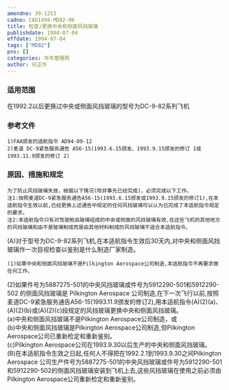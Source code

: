 ```yaml
---
amendno: 39-1253  
cadno: CAD1994-MD82-06  
title: 检查/更换中央和侧面风挡玻璃  
publishdate: 1994-07-04  
effdate: 1994-07-04  
tags: ["MD82"]  
pns: []  
categories: 华东管理局  
author: 何正华  
---
```

  
### 适用范围  
在1992.2以后更换过中央或侧面风挡玻璃的型号为DC-9-82系列飞机  
  
<!--more-->  
### 参考文件  
    1)FAA颁发的适航指令 AD94-09-12  
    2)麦道 DC-9紧急服务通告 A56-15(1993.6.15颁发、1993.9.15颁发的修订 1或 1993.11.9颁发的修订 2)  
  
### 原因、措施和规定  
    为了防止风挡玻璃失效，根据以下情况(除非事先已经完成)，必须完成以下工作。  
    注1:按照麦道DC-9紧急服务通告A56-15(1993.6.15颁发或1993.9.15颁发的修订1),在本适航指令生效以前,已经更换上述通告中规定的任何风挡玻璃可以认为已完成了本适航指令规定的要求。  
    注2:本适航指令只有对驾驶舱由玻璃组成的中央或侧面的风挡玻璃有效,在这些飞机的其他地方的风挡玻璃和由不是玻璃制成而是由其他材料制成的风挡玻璃不适合本适航指令。  
(A)对于型号为DC-9-82系列飞机,在本适航指令生效后30天内,对中央和侧面风挡玻璃作一次目视检查以鉴别是什么制造厂家制造。  
  
    (1)如果中央和侧面风挡玻璃不是Pilkington Aerospace公司制造,本适航指令不再要求做任何工作。  
(2)如果件号为5887275-501的中央风挡玻璃或件号为5912290-501和5912290-502 的侧面风挡玻璃是 Pilkington Aerospace 公司制造,在下一次飞行以前,按照麦道DC-9紧急服务通告A56-15(1993.11.9颁发的修订2),用本适航指令(A)(2)(a)、(A)(2)(b)或(A)(2)(c)段规定的风挡玻璃更换中央和侧面风挡玻璃。  
    (a)中央和侧面风挡玻璃不是Pilkington Aerospace公司制造，或  
    (b)中央和侧面风挡玻璃是Pilkington Aerospace公司制造,但Pilkington Aerospace公司已重新检定和重新鉴别。  
    (c)Pilkington Aerospace公司在1993.9.30以后生产的中央和侧面风挡玻璃。  
    (B)在本适航指令生效之日起,任何人不得把在1992.2.1到1993.9.30之间Pilkington Aerospace 公司生产件号为5887275-501的中央风挡玻璃或件号为5912290-501和5912290-502的侧面风挡玻璃安装到飞机上去,这些风挡玻璃在使用之前必须由Pilkington Aerospace公司重新检定和重新鉴别。  
  
